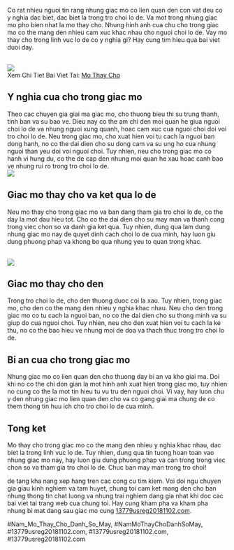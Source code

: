 <p>Co rat nhieu nguoi tin rang nhung giac mo co lien quan den con vat deu co y nghia dac biet, dac biet la trong tro choi lo de. Va mot trong nhung giac mo pho bien nhat la mo thay cho. Nhung hinh anh cua chu cho trong giac mo co the mang den nhieu cam xuc khac nhau cho nguoi choi lo de. Vay mo thay cho trong linh vuc lo de co y nghia gi? Hay cung tim hieu qua bai viet duoi day.</p><br><img src="https://13779usreg20181102.com/wp-content/uploads/2025/03/nam-mo-thay-ran-to-giai-ma-huyen-bi-ve-nhung-giac-mo-day-y-nghia-67ca5c85aba84.webp"></br>
Xem Chi Tiet Bai Viet Tai: <a href="https://13779usreg20181102.com/mo-thay-cho/">Mo Thay Cho</a><h2>Y nghia cua cho trong giac mo</h2><p>Theo cac chuyen gia giai ma giac mo, cho thuong bieu thi su trung thanh, tinh ban va su bao ve. Dieu nay co the am chi den moi quan he giua nguoi choi lo de va nhung nguoi xung quanh, hoac cam xuc cua nguoi choi doi voi tro choi lo de. Neu trong giac mo, cho xuat hien voi tu cach la nguoi ban dong hanh, no co the dai dien cho su dong cam va su ung ho cua nhung nguoi than yeu doi voi nguoi choi. Tuy nhien, neu cho trong giac mo co hanh vi hung du, co the de cap den nhung moi quan he xau hoac canh bao ve nhung rui ro trong tro choi lo de.<br><img src="https://13779usreg20181102.com/wp-content/uploads/2025/03/nam-mo-thay-tre-con-danh-so-gi-kham-pha-y-nghia-va-nhung-tinh-huong-dang-chu-y-67ca5c22a92eb.jpg"></br><h2>Giac mo thay cho va ket qua lo de</h2><p>Neu mo thay cho trong giac mo va ban dang tham gia tro choi lo de, co the day la mot dau hieu tot. Cho co the dai dien cho su may man va thanh cong trong viec chon so va danh gia ket qua. Tuy nhien, dung qua lam dung nhung giac mo nay de quyet dinh cach choi lo de cua minh, hay luon giu dung phuong phap va khong bo qua nhung yeu to quan trong khac.</p><br><img src="https://13779usreg20181102.com/wp-content/uploads/2025/03/Logo-13779usreg20181102.com_-800x800.png"></br><h2>Giac mo thay cho den</h2><p>Trong tro choi lo de, cho den thuong duoc coi la xau. Tuy nhien, trong giac mo, cho den co the mang den nhieu y nghia khac nhau. Neu cho den trong giac mo co tu cach la nguoi ban, no co the dai dien cho su thong minh va su giup do cua nguoi choi. Tuy nhien, neu cho den xuat hien voi tu cach la ke thu, no co the bao hieu ve nhung moi de doa va thach thuc trong tro choi lo de.<h2>Bi an cua cho trong giac mo</h2><p>Nhung giac mo co lien quan den cho thuong day bi an va kho giai ma. Doi khi no co the chi don gian la mot hinh anh xuat hien trong giac mo, tuy nhien no cung co the la mot tin hieu tu vu tru den nguoi choi. Vi vay, hay luon chu y den nhung giac mo lien quan den cho va co gang giai ma chung de co them thong tin huu ich cho tro choi lo de cua minh.</p><h2>Tong ket</h2><p>Mo thay cho trong giac mo co the mang den nhieu y nghia khac nhau, dac biet la trong linh vuc lo de. Tuy nhien, dung qua tin tuong hoan toan vao nhung giac mo nay, hay luon giu dung phuong phap va can trong trong viec chon so va tham gia tro choi lo de. Chuc ban may man trong tro choi!<p>de tang kha nang xep hang tren cac cong cu tim kiem. Voi doi ngu chuyen gia giau kinh nghiem va tam huyet, chung toi cam ket mang den cho ban nhung thong tin chat luong va nhung trai nghiem dang gia nhat khi doc cac bai viet tai trang web cua chung toi. Hay cung kham pha va kham pha nhung bi mat dang sau giac mo cung <a href="https://13779usreg20181102.com/">13779usreg20181102.com</a>.</p>
#Nam_Mo_Thay_Cho_Danh_So_May, #NamMoThayChoDanhSoMay, #13779usreg20181102.com, #13779usreg20181102.com, #13779usreg20181102.com
